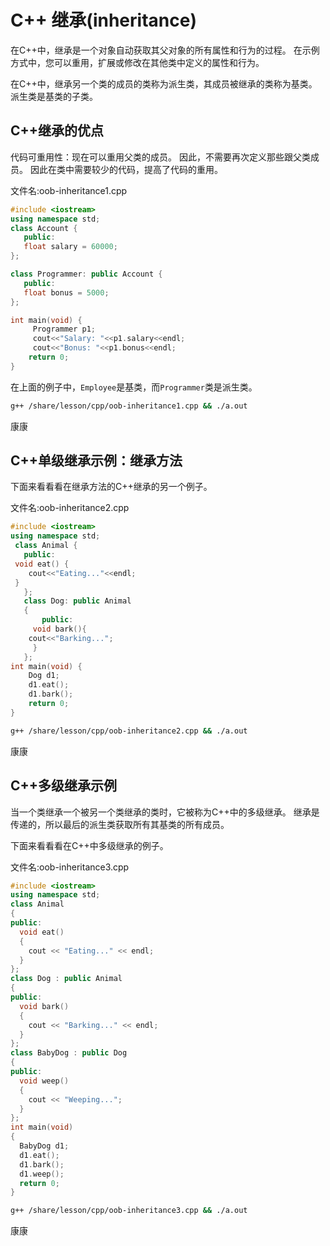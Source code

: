 # C++ 继承(inheritance)

在C++中，继承是一个对象自动获取其父对象的所有属性和行为的过程。 在示例方式中，您可以重用，扩展或修改在其他类中定义的属性和行为。

在C++中，继承另一个类的成员的类称为派生类，其成员被继承的类称为基类。 派生类是基类的子类。

## C++继承的优点

代码可重用性：现在可以重用父类的成员。 因此，不需要再次定义那些跟父类成员。 因此在类中需要较少的代码，提高了代码的重用。

文件名:oob-inheritance1.cpp

```cpp
#include <iostream>  
using namespace std;  
class Account {  
   public:  
   float salary = 60000;   
};

class Programmer: public Account {  
   public:  
   float bonus = 5000;    
};

int main(void) {  
     Programmer p1;  
     cout<<"Salary: "<<p1.salary<<endl;    
     cout<<"Bonus: "<<p1.bonus<<endl;    
    return 0;  
}
```

在上面的例子中，`Employee`是基类，而`Programmer`类是派生类。

```bash
g++ /share/lesson/cpp/oob-inheritance1.cpp && ./a.out
```

康康

## C++单级继承示例：继承方法

下面来看看看在继承方法的C++继承的另一个例子。

文件名:oob-inheritance2.cpp

```cpp
#include <iostream>  
using namespace std;  
 class Animal {  
   public:  
 void eat() {   
    cout<<"Eating..."<<endl;   
 }    
   };  
   class Dog: public Animal    
   {    
       public:  
     void bark(){  
    cout<<"Barking...";   
     }    
   };   
int main(void) {  
    Dog d1;  
    d1.eat();  
    d1.bark();  
    return 0;  
}
```

```bash
g++ /share/lesson/cpp/oob-inheritance2.cpp && ./a.out
```

康康

## C++多级继承示例

当一个类继承一个被另一个类继承的类时，它被称为C++中的多级继承。 继承是传递的，所以最后的派生类获取所有其基类的所有成员。

下面来看看看在C++中多级继承的例子。

文件名:oob-inheritance3.cpp

```cpp
#include <iostream>
using namespace std;
class Animal
{
public:
  void eat()
  {
    cout << "Eating..." << endl;
  }
};
class Dog : public Animal
{
public:
  void bark()
  {
    cout << "Barking..." << endl;
  }
};
class BabyDog : public Dog
{
public:
  void weep()
  {
    cout << "Weeping...";
  }
};
int main(void)
{
  BabyDog d1;
  d1.eat();
  d1.bark();
  d1.weep();
  return 0;
}
```

```bash
g++ /share/lesson/cpp/oob-inheritance3.cpp && ./a.out
```

康康